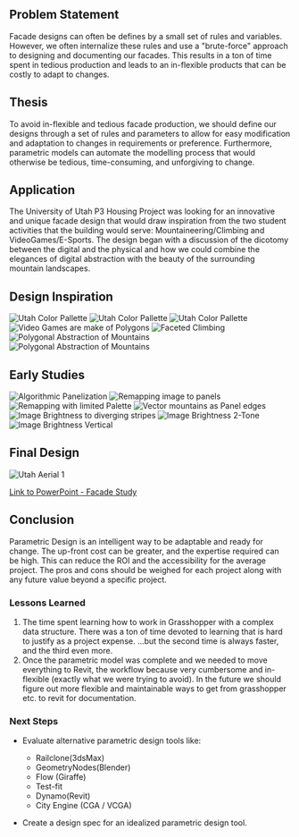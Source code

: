## Problem Statement
Facade designs can often be defines by a small set of rules and variables. However, we often internalize these rules and use a "brute-force" approach to designing and documenting our facades. This results in a ton of time spent in tedious production and leads to an in-flexible products that can be costly to adapt to changes.

## Thesis
To avoid in-flexible and tedious facade production, we should define our designs through a set of rules and parameters to allow for easy modification and adaptation to changes in requirements or preference. Furthermore, parametric models can automate the modelling process that would otherwise be tedious, time-consuming, and unforgiving to change.

## Application
The University of Utah P3 Housing Project was looking for an innovative and unique facade design that would draw inspiration from the two student activities that the building would serve: Mountaineering/Climbing and VideoGames/E-Sports. The design began with a discussion of the dicotomy between the digital and the physical and how we could combine the elegances of digital abstraction with the beauty of the surrounding mountain landscapes.

## Design Inspiration
![Utah Color Pallette](assets/03.0-Parametric-Design-Tools/Slide2.JPG)
![Utah Color Pallette](assets/03.0-Parametric-Design-Tools/Slide3.JPG)
![Utah Color Pallette](assets/03.0-Parametric-Design-Tools/Slide4.JPG)
![Video Games are make of Polygons](assets/03.0-Parametric-Design-Tools/Slide5.JPG)
![Faceted Climbing](assets/03.0-Parametric-Design-Tools/Slide6.JPG)
![Polygonal Abstraction of Mountains](assets/03.0-Parametric-Design-Tools/Slide7.JPG)
![Polygonal Abstraction of Mountains](assets/03.0-Parametric-Design-Tools/Slide8.JPG)

## Early Studies
![Algorithmic Panelization](assets/03.0-Parametric-Design-Tools/Slide9.JPG)
![Remapping image to panels](assets/03.0-Parametric-Design-Tools/Slide10.JPG)
![Remapping with limited Palette](assets/03.0-Parametric-Design-Tools/Slide11.JPG)
![Vector mountains as Panel edges](assets/03.0-Parametric-Design-Tools/Slide12.JPG)
![Image Brightness to diverging stripes](assets/03.0-Parametric-Design-Tools/Slide13.JPG)
![Image Brightness 2-Tone](assets/03.0-Parametric-Design-Tools/Slide14.JPG)
![Image Brightness Vertical](assets/03.0-Parametric-Design-Tools/Slide15.JPG)

## Final Design
![Utah Aerial 1](https://data.openasset.com/beea1256/a3289e471cc58e456c2d8b8a427b05b7/3000005_00_N8_png/3000005_00_N8_web.jpg)

[Link to PowerPoint - Facade Study](assets/03.0-Parametric-Design-Tools/20240104_Utah_FacadeStudy_v1.pptx)

## Conclusion
Parametric Design is an intelligent way to be adaptable and ready for change. The up-front cost can be greater, and the expertise required can be high. This can reduce the ROI and the accessibility for the average project. The pros and cons should be weighed for each project along with any future value beyond a specific project.

### Lessons Learned
1. The time spent learning how to work in Grasshopper with a complex data structure. There was a ton of time devoted to learning that is hard to justify as a project expense. ...but the second time is always faster, and the third even more.
2. Once the parametric model was complete and we needed to move everything to Revit, the workflow because very cumbersome and in-flexible (exactly what we were trying to avoid). In the future we should figure out more flexible and maintainable ways to get from grasshopper etc. to revit for documentation.

### Next Steps
- Evaluate alternative parametric design tools like:
    - Railclone(3dsMax)
    - GeometryNodes(Blender)
    - Flow (Giraffe)
    - Test-fit
    - Dynamo(Revit)
    - City Engine (CGA / VCGA)

- Create a design spec for an idealized parametric design tool.